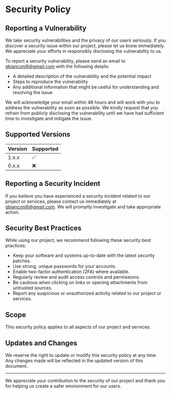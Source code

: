 # Security Policy

## Reporting a Vulnerability

We take security vulnerabilities and the privacy of our users seriously. If you discover a security issue within our project, please let us know immediately. We appreciate your efforts in responsibly disclosing the vulnerability to us.

To report a security vulnerability, please send an email to [gbianconi6@gmail.com](mailto:gbianconi6@gmail.com) with the following details:

- A detailed description of the vulnerability and the potential impact
- Steps to reproduce the vulnerability
- Any additional information that might be useful for understanding and resolving the issue

We will acknowledge your email within 48 hours and will work with you to address the vulnerability as soon as possible. We kindly request that you refrain from publicly disclosing the vulnerability until we have had sufficient time to investigate and mitigate the issue.

## Supported Versions

| Version | Supported          |
| ------- | ------------------ |
| 1.x.x   | :white_check_mark: |
| 0.x.x   | :x:                |

## Reporting a Security Incident

If you believe you have experienced a security incident related to our project or services, please contact us immediately at [gbianconi6@gmail.com](mailto:gbianconi6@gmail.com). We will promptly investigate and take appropriate action.

## Security Best Practices

While using our project, we recommend following these security best practices:

- Keep your software and systems up-to-date with the latest security patches.
- Use strong, unique passwords for your accounts.
- Enable two-factor authentication (2FA) where available.
- Regularly review and audit access controls and permissions.
- Be cautious when clicking on links or opening attachments from untrusted sources.
- Report any suspicious or unauthorized activity related to our project or services.

## Scope

This security policy applies to all aspects of our project and services.

## Updates and Changes

We reserve the right to update or modify this security policy at any time. Any changes made will be reflected in the updated version of this document.

---

We appreciate your contribution to the security of our project and thank you for helping us create a safer environment for our users.
